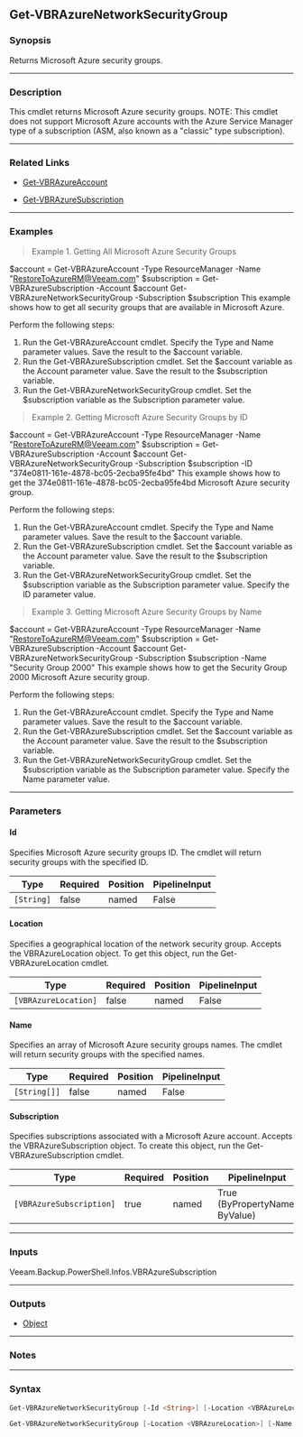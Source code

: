 Get-VBRAzureNetworkSecurityGroup
--------------------------------

### Synopsis
Returns Microsoft Azure security groups.

---

### Description

This cmdlet returns Microsoft Azure security groups.
NOTE: This cmdlet does not support Microsoft Azure accounts with the Azure Service Manager type of a subscription (ASM, also known as a "classic" type subscription).

---

### Related Links
* [Get-VBRAzureAccount](Get-VBRAzureAccount)

* [Get-VBRAzureSubscription](Get-VBRAzureSubscription)

---

### Examples
> Example 1. Getting All Microsoft Azure Security Groups

$account = Get-VBRAzureAccount -Type ResourceManager -Name "RestoreToAzureRM@Veeam.com"
$subscription = Get-VBRAzureSubscription -Account $account
Get-VBRAzureNetworkSecurityGroup -Subscription $subscription
This example shows how to get all security groups that are available in Microsoft Azure.

Perform the following steps:
1. Run the Get-VBRAzureAccount cmdlet. Specify the Type and Name parameter values. Save the result to the $account variable.
2. Run the Get-VBRAzureSubscription cmdlet. Set the $account variable as the Account parameter value. Save the result to the $subscription variable.
3. Run the Get-VBRAzureNetworkSecurityGroup cmdlet. Set the $subscription variable as the Subscription parameter value.
> Example 2. Getting Microsoft Azure Security Groups by ID

$account = Get-VBRAzureAccount -Type ResourceManager -Name "RestoreToAzureRM@Veeam.com"
$subscription = Get-VBRAzureSubscription -Account $account
Get-VBRAzureNetworkSecurityGroup -Subscription $subscription -ID "374e0811-161e-4878-bc05-2ecba95fe4bd"
This example shows how to get the 374e0811-161e-4878-bc05-2ecba95fe4bd Microsoft Azure security group.

Perform the following steps:
1. Run the Get-VBRAzureAccount cmdlet. Specify the Type and Name parameter values. Save the result to the $account variable.
2. Run the Get-VBRAzureSubscription cmdlet. Set the $account variable as the Account parameter value. Save the result to the $subscription variable.
3. Run the Get-VBRAzureNetworkSecurityGroup cmdlet. Set the $subscription variable as the Subscription parameter value. Specify the ID parameter value.
> Example 3. Getting Microsoft Azure Security Groups by Name

$account = Get-VBRAzureAccount -Type ResourceManager -Name "RestoreToAzureRM@Veeam.com"
$subscription = Get-VBRAzureSubscription -Account $account
Get-VBRAzureNetworkSecurityGroup -Subscription $subscription -Name "Security Group 2000"
This example shows how to get the Security Group 2000 Microsoft Azure security group.

Perform the following steps:
1. Run the Get-VBRAzureAccount cmdlet. Specify the Type and Name parameter values. Save the result to the $account variable.
2. Run the Get-VBRAzureSubscription cmdlet. Set the $account variable as the Account parameter value. Save the result to the $subscription variable.
3. Run the Get-VBRAzureNetworkSecurityGroup cmdlet. Set the $subscription variable as the Subscription parameter value. Specify the Name parameter value.

---

### Parameters
#### **Id**
Specifies Microsoft Azure security groups ID.
The cmdlet will return security groups with the specified ID.

|Type      |Required|Position|PipelineInput|
|----------|--------|--------|-------------|
|`[String]`|false   |named   |False        |

#### **Location**
Specifies a geographical location of the network security group.
Accepts the VBRAzureLocation object. To get this object, run the Get-VBRAzureLocation cmdlet.

|Type                |Required|Position|PipelineInput|
|--------------------|--------|--------|-------------|
|`[VBRAzureLocation]`|false   |named   |False        |

#### **Name**
Specifies an array of Microsoft Azure security groups names.
The cmdlet will return security groups with the specified names.

|Type        |Required|Position|PipelineInput|
|------------|--------|--------|-------------|
|`[String[]]`|false   |named   |False        |

#### **Subscription**
Specifies subscriptions associated with a Microsoft Azure account.
Accepts the VBRAzureSubscription object.
To create this object, run the Get-VBRAzureSubscription cmdlet.

|Type                    |Required|Position|PipelineInput                 |
|------------------------|--------|--------|------------------------------|
|`[VBRAzureSubscription]`|true    |named   |True (ByPropertyName, ByValue)|

---

### Inputs
Veeam.Backup.PowerShell.Infos.VBRAzureSubscription

---

### Outputs
* [Object](https://learn.microsoft.com/en-us/dotnet/api/System.Object)

---

### Notes

---

### Syntax
```PowerShell
Get-VBRAzureNetworkSecurityGroup [-Id <String>] [-Location <VBRAzureLocation>] -Subscription <VBRAzureSubscription> [<CommonParameters>]
```
```PowerShell
Get-VBRAzureNetworkSecurityGroup [-Location <VBRAzureLocation>] [-Name <String[]>] -Subscription <VBRAzureSubscription> [<CommonParameters>]
```
